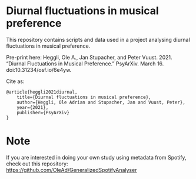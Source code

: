 # Diurnal fluctuations in musical preference
This repository contains scripts and data used in a project analysing diurnal fluctuations in musical preference.
 
Pre-print here: Heggli, Ole A., Jan Stupacher, and Peter Vuust. 2021. “Diurnal Fluctuations in Musical Preference.” PsyArXiv. March 16. doi:10.31234/osf.io/6e4yw.
 
Cite as:

```
@article{heggli2021diurnal,
    title={Diurnal fluctuations in musical preference},
    author={Heggli, Ole Adrian and Stupacher, Jan and Vuust, Peter},
    year={2021},
    publisher={PsyArXiv}
}
```

# Note
If you are interested in doing your own study using metadata from Spotify, check out this repository: https://github.com/OleAd/GeneralizedSpotifyAnalyser
